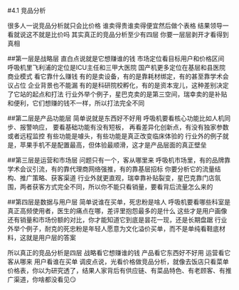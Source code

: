 #4.1 竞品分析


很多人一说竞品分析就只会比价格
谁卖得贵谁卖得便宜然后做个表格
结果领导一看就说这不就是比价吗
其实真正的竞品分析至少有四层
你要一层层剥开才看得到真相

##第一层是战略层
直白点说就是它想赚谁的钱
市场定位看目标用户和价格区间
呼吸机里飞利浦的定位是ICU主任和三甲大医院
国产机更多定位在基层和县医院商业模式
看它靠什么赚钱
有的是卖设备，有的是靠耗材绑定，有的甚至靠学术会议占位
企业背景也不能漏
有的是科研院校孵化，有的是资本宠儿，这种差别决定了它站的起点和打法
行业外举个例子，星巴克卖的是第三空间，瑞幸卖的是补贴和便利，它们想赚的钱不一样，所以打法完全不同

##第二层是产品功能层
简单说就是东西好不好用
呼吸机要看核心功能比如人机同步、报警响应，
要看基础功能有没有短板，
再看差异化创新点，有没有独家参数或者远程监控
有些功能是噱头，有些功能是真正改变临床体验的
行业外的例子就是，苹果手机不是配置最高，但体验最顺滑，这才是产品层面的真正壁垒

##第三层是运营和市场层
问题只有一个，客从哪里来
呼吸机市场里，有的品牌靠学术会议引流，有的靠代理商网络强推，有的靠基层招标
你要分析它的流量结构、推广策略、获客渠道
行业外就更直观，瑞幸靠补贴裂变，星巴克靠门店氛围，两者获客方式完全不同，所以你不能只看销量，要看背后流量怎么来的

##第四层是数据与用户层
简单说谁在买单，死忠粉是啥人
呼吸机要看哪些科室是真正高频使用者，医生的痛点在哪，差评里抱怨最多的是什么
这些才是用户画像
还有销量和市场份额的对比，你才能知道它到底是昙花一现，还是长期盘踞
行业外举个例子，耐克的死忠粉是年轻人愿意为文化溢价买单，而不是单纯看鞋底材料，这就是用户层的答案

所以真正的竞品分析是四层
战略看它想赚谁的钱
产品看它东西好不好用
运营看它客从哪来
用户看谁在买单
调皮点说，光看价格做竞品分析，就像去饭店只看菜单价格表，你以为研究透了，结果人家背后有供应链、有菜品特色、有老顾客、有推广渠道，你啥都没看见😏


